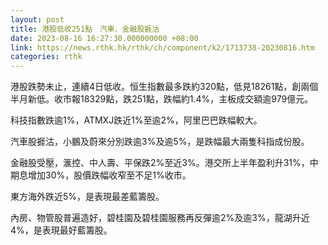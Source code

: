 ```yaml
---
layout: post
title: 港股低收251點　汽車、金融股捱沽
date: 2023-08-16 16:27:30.000000000 +08:00
link: https://news.rthk.hk/rthk/ch/component/k2/1713738-20230816.htm
categories: rthk
---
```


港股跌勢未止，連續4日低收。恒生指數最多跌約320點，低見18261點，創兩個半月新低。收市報18329點，跌251點，跌幅約1.4%，主板成交額逾979億元。

科技指數跌逾1%，ATMXJ跌近1%至逾2%，阿里巴巴跌幅較大。

汽車股捱沽，小鵬及蔚來分別跌逾3%及逾5%，是跌幅最大兩隻科指成份股。

金融股受壓，滙控、中人壽、平保跌2%至近3%。港交所上半年盈利升31%，中期息增加30%，股價跌幅收窄至不足1%收市。

東方海外跌近5%，是表現最差藍籌股。

內房、物管股普遍造好，碧桂園及碧桂園服務再反彈逾2%及逾3%，龍湖升近4%，是表現最好藍籌股。
